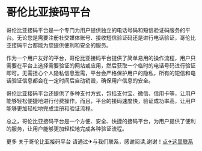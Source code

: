 # 哥伦比亚接码平台

哥伦比亚接码平台是一个专门为用户提供独立的电话号码和短信验证码服务的平台。无论您是需要注册社交媒体账号、接收短信验证码还是进行电话验证，哥伦比亚接码平台都能为您提供便利和安全的服务。

作为一个用户友好的平台，哥伦比亚接码平台提供了简单易用的操作流程，用户只需要在平台上选择需要验证的网站或应用，然后获取一个临时的电话号码进行验证即可。无需担心个人隐私信息泄需，平台会严格保护用户的隐私，所有的短信和电话验证信息都会在一定时间后自动销毁，确保用户信息的安全。

哥伦比亚接码平台还提供了多种支付方式，包括支付宝、微信、信用卡等，让用户能够轻松便捷地进行付费操作。而且，平台的接码速度快，验证成功率高，让用户能够更加轻松地完成注册和验证流程。

总之，哥伦比亚接码平台是一个方便、安全、快捷的接码平台，为用户提供了便利的服务，让用户能够更加轻松地完成各种验证流程。

更多 关于哥伦比亚接码平台 请通过✈与我们联系，感谢阅读,谢谢！[点✈这里联系](https://d.k02.cc)